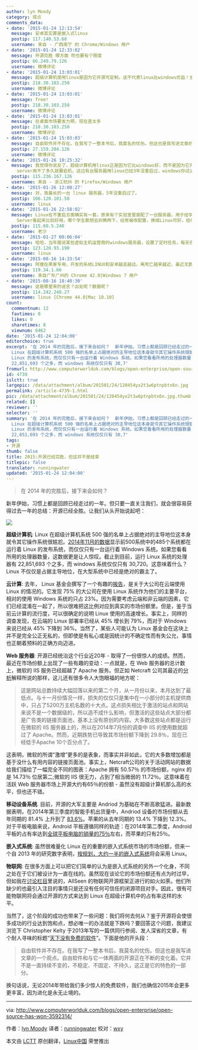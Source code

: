 ```yaml
---
author: lyn Moody
category: 观点
comments_data:
- date: '2015-01-24 12:13:54'
  message: 安卓其实算是嵌入式linux
  postip: 117.140.53.68
  username: 来自 - 广西南宁 的 Chrome/Windows 用户
- date: '2015-01-24 12:33:02'
  message: 开源完胜 哪方面 吹也要有个限度
  postip: 66.249.79.126
  username: 微博评论
- date: '2015-01-24 13:03:01'
  message: 超级计算机使用linux是因为它开源可定制，这不代表linux比windows优益！坐等windows开源[挤眼]
  postip: 218.30.103.250
  username: 微博评论
- date: '2015-01-24 13:03:01'
  message: free!
  postip: 218.30.103.250
  username: 微博评论
- date: '2015-01-24 13:03:01'
  message: 在桌面市场要发力啊，现在差太多
  postip: 218.30.103.250
  username: 微博评论
- date: '2015-01-24 15:03:03'
  message: 自由软件并不存在。在我写了一整本书后，我莫名的忧伤。但这也是我写进文章的一个观点。自由软件和与它一体两面的开源正在不断的变化着。它并不是一直持续不变的，不稳定、不固定、不持久，这正是它的特色的一部分…
  postip: 27.159.204.126
  username: 微博评论
- date: '2015-01-26 10:25:32'
  message: 我觉得你说反了，超级计算机用linux正是因为它比windows好，而不是因为它开源可定制。windows server完全顶不住压力的。我们部门内部使用的几台服务器都是windows，因为傻瓜式，容易上手，可是我们公司对外的SSN节点全部用LINUX，主要用来对外同步数据，用windows
    server用不了多久就要宕机，这边有台服务器用linux已经3年没重启过，windows你试试
  postip: 115.236.167.126
  username: 来自 - 浙江杭州 的 Firefox/Windows 用户
- date: '2015-01-26 12:08:27'
  message: 对，我最长的一台 linux 服务器，5年没重启过了。
  postip: 106.120.101.58
  username: linux
- date: '2015-01-26 22:58:02'
  message: Linux在不重启方面确实有一套。原来有个实验室里面配了一台服务器，用于给学生共享资料，一开始装了Windows Server 2003，据那里的管理员说最长记录是一周没有重启，再长就出问题不得不重启了。后来我给他们换成Linux，然后搞个FTP服务器，据管理员说除了偶尔检修时拉闸断电，从来没有重启过，多少人访问都没有出过问题，最长一次半年没停过——一直到几年后这个机子的硬盘挂了（活该，谁让你们不正常关机，只知道拉闸断电）。不过据说还有一个原因使得Linux比较稳定：原来的Windows
    Server看起来比较好用，哪个学生都想去折腾两下，经常被改配置，换成Linux可好，给他们密码都没人折腾了——不会用。
  postip: 115.60.5.240
  username: 老沙
- date: '2015-01-27 00:06:04'
  message: 哈哈，当年据说某些虚拟主机运营商的windows服务器，设置了定时任务，每天夜里重启一次。
  postip: 123.120.93.190
  username: linux
- date: '2015-08-16 14:33:54'
  message: 阿狸在黑客专用，开发的系统LINUX和安卓越走越远。离死亡越来越近，最近无数黑客在LINUX内安卓的后门给发现了。 全球过半服务器逃离LINUX，2015年LINUX份额急跌到只有三分之一。并大部份还在中国。
  postip: 119.34.1.66
  username: 来自广东广州的 Chrome 42.0|Windows 7 用户
- date: '2015-08-16 18:40:30'
  message: 这是哪里来的谣言？出处呢？数据呢？
  postip: 114.242.248.27
  username: linux [Chrome 44.0|Mac 10.10]
count:
  commentnum: 12
  favtimes: 0
  likes: 0
  sharetimes: 8
  viewnum: 6462
date: '2015-01-24 12:04:00'
editorchoice: true
excerpt: '在 2014 年的完胜后，接下来会如何？  新年伊始，习惯上都是回顾已经走过的一年。但只要一直关注我们，就会很容易获得过去一年的总结：开源已经全胜。让我们从头开始说起吧：  超级计算机:
  Linux 在超级计算机系统 500 强的名单上占据绝对的主导地位这本身就令其它操作系统很尴尬。2014年11月的数据显示前500系统中的485个系统都在运行着
  Linux 的发布系统，而仅仅只有一台运行着 Windows 系统。如果您看看所用的处理器数量，这数据更是让人惊叹。截止到目前，运行 Linux 系统的处理器有
  22,851,693 个之多，而 windows 系统仅仅只有 30,7'
fromurl: http://www.computerworlduk.com/blogs/open-enterprise/open-source-has-won-3592314/
id: 4739
islctt: true
largepic: /data/attachment/album/201501/24/120454yx2t1w6ptnpbtx6n.jpg
permalink: /article-4739-1.html
pic: /data/attachment/album/201501/24/120454yx2t1w6ptnpbtx6n.jpg.thumb.jpg
related: []
reviewer: ''
selector: ''
summary: '在 2014 年的完胜后，接下来会如何？  新年伊始，习惯上都是回顾已经走过的一年。但只要一直关注我们，就会很容易获得过去一年的总结：开源已经全胜。让我们从头开始说起吧：  超级计算机:
  Linux 在超级计算机系统 500 强的名单上占据绝对的主导地位这本身就令其它操作系统很尴尬。2014年11月的数据显示前500系统中的485个系统都在运行着
  Linux 的发布系统，而仅仅只有一台运行着 Windows 系统。如果您看看所用的处理器数量，这数据更是让人惊叹。截止到目前，运行 Linux 系统的处理器有
  22,851,693 个之多，而 windows 系统仅仅只有 30,7'
tags:
- 开源
thumb: false
title: 2015:开源已经完胜，但这并不是结束
titlepic: false
translator: runningwater
updated: '2015-01-24 12:04:00'
---
```



> 
> 在 2014 年的完胜后，接下来会如何？
> 
> 
> 


新年伊始，习惯上都是回顾已经走过的一年。但只要一直关注我们，就会很容易获得过去一年的总结：开源已经全胜。让我们从头开始说起吧：


![](/data/attachment/album/201501/24/120454yx2t1w6ptnpbtx6n.jpg)


**超级计算机**: Linux 在超级计算机系统 500 强的名单上占据绝对的主导地位这本身就令其它操作系统很尴尬。[2014年11月的数据](http://www.top500.org/statistics/list/)显示前500系统中的485个系统都在运行着 Linux 的发布系统，而仅仅只有一台运行着 Windows 系统。如果您看看所用的处理器数量，这数据更是让人惊叹。截止到目前，运行 Linux 系统的处理器有 22,851,693 个之多，而 windows 系统仅仅只有 30,720。这意味着什么？Linux 不仅仅是占据主导地位，在大型系统中已经是绝对的霸主了。


**云计算**: 去年， Linux 基金会撰写了一个有趣的[报告](http://www.linuxfoundation.org/publications/linux-foundation/linux-end-user-trends-report-2014)，是关于大公司在云端使用 Linux 的情况的。它发现 75% 的大公司在使用 Linux 系统作为他们的主要平台，相对的使用 Windows 系统的只占 23%。因为需要考虑云端和非云端的因素，它们已经混淆在一起了，所以很难把这比例对应到真实的市场份额里。但是，鉴于当前云计算的流行度，可以很确定的说明 Linux 使用的高速增长。事实上，同样的调查发现，在云端的 Linux 部署率已经从 45% 增长到 79%，而对于 Windows 来说已经从 45% 下降到 36%。当然了，某些人可能认为 Linux 基金会在这块上并不是完全公正无私的，但即使是有私心或是因统计的不确定性而有失公允，事情也正朝着预料的正确方向迈进。


**Web 服务器**: 开源已经统治这个行业近20年 - 取得了一份很惊人的成绩。然而，最近在市场份额上出现了一些有趣的变动：一点就是，在 Web 服务器的总计数上，微软的 IIS 服务已经超越了 Apache 服务。但正如 Netcraft 公司其最近的[分析](http://news.netcraft.com/archives/2014/12/18/december-2014-web-server-survey.html)解释所说的那样，这儿还有很多令人大饱眼福的地方呢：



> 
> 这是网站总数持续大幅回落以来的第二个月，从一月份以来，本月达到了最低点。与十一月份情况一样，损失的仅仅只是集中在一小部分的主机提供商中，只占了5200万主机名数的十大点。这点损失相比于激活的站点和网站来说不是一个数据级的，所以造不成什么影响，但激活的这些站点大部分都是广告类的链接页面池，基本上没有原创的内容。大多数这些站点都是运行在微软的 IIS 服务器上的，所以在2014年7月份的调查中 IIS 的使用数就超过了 Apache。然而，近期跌势已导致其市场份额下降到 29.8％，现在已经低于Apache 10个百分点了。
> 
> 
> 


这表明，微软的所谓“激增”更多的是表象，而事实并非如此，它的大多数增加都是基于没什么有用内容的链接页面池。事实上，Netcraft公司的关于活动网站的数据给我们描绘了一幅完全不同的图表：Apache 拥有 50.57％ 的市场份额，nginx 的是 14.73％ 位居第二;微软的 IIS 很无力，占到了相当微弱的 11.72％。这意味着在活跃 Web 服务器市场上开源大约有65％的份额 - 虽然没有超级计算机那么高的水平，但也还不错。


**移动设备系统**. 目前，开源的大军主要是 Andriod 为基础在不断高歌猛进。最新数据表明，在2014年第三季度的智能手机出货量中，Andriod 设备的市场份额从去年同期的 81.4% 上升到了 [83.6%](http://www.cnet.com/news/android-stays-unbeatable-in-smartphone-market-for-now/)。苹果的从去年同期的 13.4% 下降到 12.3%。对于平板电脑来说，Android 平板遵循同样的轨迹：在2014年第二季度，Android 平板的占有率达到[全球平板电脑的销量的75％](http://timesofindia.indiatimes.com/tech/tech-news/Android-tablet-market-share-hits-70-in-Q2-iPads-slip-to-25-Survey/articleshow/38966512.cms)左右，而苹果的只有25％。


**嵌入式系统**: 虽然很难量化 Linux 在的重要的嵌入式系统市场的市场份额，但来一个自 2013 年的研究数字表明，[按规划，大约一半的嵌入式系统](http://linuxgizmos.com/embedded-developers-prefer-linux-love-android/)将会采用 Linux。


**物联网**: 在很多方面上可以把它们简单的认为是嵌入式系统的另外一个化身，不同之处在于它们被设计为一直在线的。虽然现在谈论它的市场份额还有点为时过早，但如我在[讨论栏目](http://www.computerworlduk.com/blogs/open-enterprise/allseen-3591023/)里说的，AllSeen 的物联网开源框架正进行的如火如荼。他们所缺少的也最引入注目的事情只是还没有任何可信任的闭源项目对手。因此，很有可能物联网将会通过开源的方式来达到 Linux 在超级计算机中的占有率这样的水平。


当然了，这个阶段的成功也带来了一些问题：我们将何去何从？鉴于开源将会使很多成功的行业达到饱和点，想必唯一的办法就是下跌吗？要回答这个问题，我建议浏览下 Christopher Kelty 于2013年写的一篇供同行参阅、发人深省的文章，有个耐人寻味的标题“[天下没有免费的软件](http://peerproduction.net/issues/issue-3-free-software-epistemics/debate/there-is-no-free-software/)”。下面是他的开头段：



> 
> 自由软件并不存在。在我写了一整本书后，我莫名的忧伤。但这也是我写进文章的一个观点。自由软件和与它一体两面的开源正在不断的变化着。它并不是一直持续不变的，不稳定、不固定、不持久，这正是它的特色的一部分。
> 
> 
> 


换句话说，无论2014年带给我们多少惊人的免费软件，我们也确信2015年会更多更丰富，因为进化是永无止境的。




---


via: <http://www.computerworlduk.com/blogs/open-enterprise/open-source-has-won-3592314/>


作者：[lyn Moody](http://www.computerworlduk.com/author/glyn-moody/) 译者：[runningwater](https://github.com/runningwater) 校对：[wxy](https://github.com/wxy)


本文由 [LCTT](https://github.com/LCTT/TranslateProject) 原创翻译，[Linux中国](http://linux.cn/) 荣誉推出